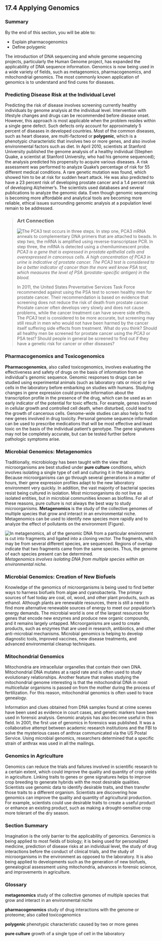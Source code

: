 ##  17.4 Applying Genomics 

### Summary

By the end of this section, you will be able to: 

  - Explain pharmacogenomics
  - Define polygenic

The introduction of DNA sequencing and whole genome sequencing projects, particularly the Human Genome project, has expanded the applicability of DNA sequence information. Genomics is now being used in a wide variety of fields, such as metagenomics, pharmacogenomics, and mitochondrial genomics. The most commonly known application of genomics is to understand and find cures for diseases.

### Predicting Disease Risk at the Individual Level

Predicting the risk of disease involves screening currently healthy individuals by genome analysis at the individual level. Intervention with lifestyle changes and drugs can be recommended before disease onset. However, this approach is most applicable when the problem resides within a single gene defect. Such defects only account for approximately 5 percent of diseases in developed countries. Most of the common diseases, such as heart disease, are multi-factored or **polygenic**, which is a phenotypic characteristic that involves two or more genes, and also involve environmental factors such as diet. In April 2010, scientists at Stanford University published the genome analysis of a healthy individual (Stephen Quake, a scientist at Stanford University, who had his genome sequenced); the analysis predicted his propensity to acquire various diseases. A risk assessment was performed to analyze Quake’s percentage of risk for 55 different medical conditions. A rare genetic mutation was found, which showed him to be at risk for sudden heart attack. He was also predicted to have a 23 percent risk of developing prostate cancer and a 1.4 percent risk of developing Alzheimer’s. The scientists used databases and several publications to analyze the genomic data. Even though genomic sequencing is becoming more affordable and analytical tools are becoming more reliable, ethical issues surrounding genomic analysis at a population level remain to be addressed.

> ### Art Connection
> 
> ![The PCA3 test occurs in three steps. In step one, PCA3 mRNA anneals to complementary DNA primers that are attached to beads. In step two, the mRNA is amplified using reverse-transcriptase PCR. In step three, the mRNA is detected using a chemiluminescent probe.][1] __PCA3_ is a gene that is expressed in prostate epithelial cells and overexpressed in cancerous cells. A high concentration of _PCA3_ in urine is indicative of prostate cancer. The _PCA3_ test is considered to be a better indicator of cancer than the more well know PSA test, which measures the level of PSA (prostate-specific antigen) in the blood._
> 
> In 2011, the United States Preventative Services Task Force recommended against using the PSA test to screen healthy men for prostate cancer. Their recommendation is based on evidence that screening does not reduce the risk of death from prostate cancer. Prostate cancer often develops very slowly and does not cause problems, while the cancer treatment can have severe side effects. The _PCA3_ test is considered to be more accurate, but screening may still result in men who would not have been harmed by the cancer itself suffering side effects from treatment. What do you think? Should all healthy men be screened for prostate cancer using the _PCA3_ or PSA test? Should people in general be screened to find out if they have a genetic risk for cancer or other diseases?

### Pharmacogenomics and Toxicogenomics

**Pharmacogenomics**, also called toxicogenomics, involves evaluating the effectiveness and safety of drugs on the basis of information from an individual's genomic sequence. Genomic responses to drugs can be studied using experimental animals (such as laboratory rats or mice) or live cells in the laboratory before embarking on studies with humans. Studying changes in gene expression could provide information about the transcription profile in the presence of the drug, which can be used as an early indicator of the potential for toxic effects. For example, genes involved in cellular growth and controlled cell death, when disturbed, could lead to the growth of cancerous cells. Genome-wide studies can also help to find new genes involved in drug toxicity. Personal genome sequence information can be used to prescribe medications that will be most effective and least toxic on the basis of the individual patient’s genotype. The gene signatures may not be completely accurate, but can be tested further before pathologic symptoms arise.

### Microbial Genomics: Metagenomics

Traditionally, microbiology has been taught with the view that microorganisms are best studied under **pure culture** conditions, which involves isolating a single type of cell and culturing it in the laboratory. Because microorganisms can go through several generations in a matter of hours, their gene expression profiles adapt to the new laboratory environment very quickly. In addition, the vast majority of bacterial species resist being cultured in isolation. Most microorganisms do not live as isolated entities, but in microbial communities known as biofilms. For all of these reasons, pure culture is not always the best way to study microorganisms. **Metagenomics** is the study of the collective genomes of multiple species that grow and interact in an environmental niche. Metagenomics can be used to identify new species more rapidly and to analyze the effect of pollutants on the environment (Figure).

![In metagenomics, all of the genomic DNA from a particular environment is cut into fragments and ligated into a cloning vector. The fragments, which may be from several different species, are sequenced. Regions of overlap indicate that two fragments came from the same species. Thus, the genome of each species present can be determined.][2] _Metagenomics involves isolating DNA from multiple species within an environmental niche._

### Microbial Genomics: Creation of New Biofuels

Knowledge of the genomics of microorganisms is being used to find better ways to harness biofuels from algae and cyanobacteria. The primary sources of fuel today are coal, oil, wood, and other plant products, such as ethanol. Although plants are renewable resources, there is still a need to find more alternative renewable sources of energy to meet our population’s energy demands. The microbial world is one of the largest resources for genes that encode new enzymes and produce new organic compounds, and it remains largely untapped. Microorganisms are used to create products, such as enzymes that are used in research, antibiotics, and other anti-microbial mechanisms. Microbial genomics is helping to develop diagnostic tools, improved vaccines, new disease treatments, and advanced environmental cleanup techniques.

### Mitochondrial Genomics

Mitochondria are intracellular organelles that contain their own DNA. Mitochondrial DNA mutates at a rapid rate and is often used to study evolutionary relationships. Another feature that makes studying the mitochondrial genome interesting is that the mitochondrial DNA in most multicellular organisms is passed on from the mother during the process of fertilization. For this reason, mitochondrial genomics is often used to trace genealogy.

Information and clues obtained from DNA samples found at crime scenes have been used as evidence in court cases, and genetic markers have been used in forensic analysis. Genomic analysis has also become useful in this field. In 2001, the first use of genomics in forensics was published. It was a collaborative attempt between academic research institutions and the FBI to solve the mysterious cases of anthrax communicated via the US Postal Service. Using microbial genomics, researchers determined that a specific strain of anthrax was used in all the mailings.

### Genomics in Agriculture

Genomics can reduce the trials and failures involved in scientific research to a certain extent, which could improve the quality and quantity of crop yields in agriculture. Linking traits to genes or gene signatures helps to improve crop breeding to generate hybrids with the most desirable qualities. Scientists use genomic data to identify desirable traits, and then transfer those traits to a different organism. Scientists are discovering how genomics can improve the quality and quantity of agricultural production. For example, scientists could use desirable traits to create a useful product or enhance an existing product, such as making a drought-sensitive crop more tolerant of the dry season.

### Section Summary

Imagination is the only barrier to the applicability of genomics. Genomics is being applied to most fields of biology; it is being used for personalized medicine, prediction of disease risks at an individual level, the study of drug interactions before the conduct of clinical trials, and the study of microorganisms in the environment as opposed to the laboratory. It is also being applied to developments such as the generation of new biofuels, genealogical assessment using mitochondria, advances in forensic science, and improvements in agriculture.

### Glossary

**metagenomics** study of the collective genomes of multiple species that grow and interact in an environmental niche

**pharmacogenomics** study of drug interactions with the genome or proteome; also called toxicogenomics

**polygenic** phenotypic characteristic caused by two or more genes

**pure culture** growth of a single type of cell in the laboratory

   [1]: https://cnx.org/resources/31ac7a3907e1490023963bdccf37de646bf89bbd/Figure_B17_02_02.png
   [2]: https://cnx.org/resources/fd84c9401a84055942341574f2d159817e49eba7/Figure_17_04_02.jpg

